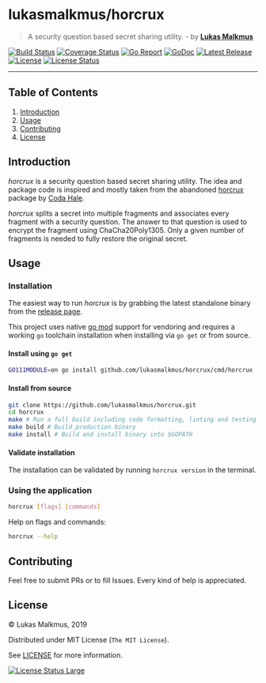 # lukasmalkmus/horcrux

> A security question based secret sharing utility. - by **[Lukas Malkmus]**

[![Build Status][build_badge]][build]
[![Coverage Status][coverage_badge]][coverage]
[![Go Report][report_badge]][report]
[![GoDoc][docs_badge]][docs]
[![Latest Release][release_badge]][release]
[![License][license_badge]][license]
[![License Status][license_status_badge]][license_status]

---

## Table of Contents

1. [Introduction](#introduction)
1. [Usage](#usage)
1. [Contributing](#contributing)
1. [License](#license)

## Introduction

*horcrux* is a security question based secret sharing utility. The idea and
package code is inspired and mostly taken from the abandoned [horcrux] package
by [Coda Hale].

*horcrux* splits a secret into multiple fragments and associates every fragment
with a security question. The answer to that question is used to encrypt the
fragment using ChaCha20Poly1305. Only a given number of fragments is needed to
fully restore the original secret.

## Usage

### Installation

The easiest way to run *horcrux* is by grabbing the latest standalone binary
from the [release page][release].

This project uses native [go mod] support for vendoring and requires a working
`go` toolchain installation when installing via `go get` or from source.

#### Install using `go get`

```bash
GO111MODULE=on go install github.com/lukasmalkmus/horcrux/cmd/horcrux
```

#### Install from source

```bash
git clone https://github.com/lukasmalkmus/horcrux.git
cd horcrux
make # Run a full build including code formatting, linting and testing
make build # Build production binary
make install # Build and install binary into $GOPATH
```

#### Validate installation

The installation can be validated by running `horcrux version` in the terminal.

### Using the application

```bash
horcrux [flags] [commands]
```

Help on flags and commands:

```bash
horcrux --help
```

## Contributing

Feel free to submit PRs or to fill Issues. Every kind of help is appreciated.

## License

© Lukas Malkmus, 2019

Distributed under MIT License (`The MIT License`).

See [LICENSE](LICENSE) for more information.

[![License Status Large][license_status_large_badge]][license_status_large]

<!-- Links -->
[Lukas Malkmus]: https://github.com/lukasmalkmus
[Coda Hale]: https://github.com/codahale
[horcrux]: https://github.com/codahale/horcrux
[go mod]: https://golang.org/cmd/go/#hdr-Module_maintenance


<!-- Badges -->
[build]: https://travis-ci.com/lukasmalkmus/horcrux
[build_badge]: https://img.shields.io/travis/com/lukasmalkmus/horcrux.svg?style=flat-square
[coverage]: https://codecov.io/gh/lukasmalkmus/horcrux
[coverage_badge]: https://img.shields.io/codecov/c/github/lukasmalkmus/horcrux.svg?style=flat-square
[report]: https://goreportcard.com/report/github.com/lukasmalkmus/horcrux
[report_badge]: https://goreportcard.com/badge/github.com/lukasmalkmus/horcrux?style=flat-square
[docs]: https://godoc.org/github.com/lukasmalkmus/horcrux
[docs_badge]: https://img.shields.io/badge/godoc-reference-blue.svg?style=flat-square
[release]: https://github.com/lukasmalkmus/horcrux/releases
[release_badge]: https://img.shields.io/github/release/lukasmalkmus/horcrux.svg?style=flat-square
[license]: https://opensource.org/licenses/MIT
[license_badge]: https://img.shields.io/github/license/lukasmalkmus/horcrux.svg?color=blue&style=flat-square
[license_status]: https://app.fossa.com/projects/git%2Bgithub.com%2Flukasmalkmus%2Fhorcrux?ref=badge_shield
[license_status_badge]: https://app.fossa.com/api/projects/git%2Bgithub.com%2Flukasmalkmus%2Fhorcrux.svg
[license_status_large]: https://app.fossa.com/projects/git%2Bgithub.com%2Flukasmalkmus%2Fhorcrux?ref=badge_large
[license_status_large_badge]: https://app.fossa.com/api/projects/git%2Bgithub.com%2Flukasmalkmus%2Fhorcrux.svg?type=large
